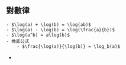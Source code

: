 ## 對數律
	- $\log(a) + \log(b) = \log(ab)$
	- $\log(a) - \log(b) = \log(\frac{a}{b})$
	- $\log(a^b) = a\log(b)$
	- 換底公式
		- $\frac{\log(a)}{\log(b)} = \log_b(a)$
-